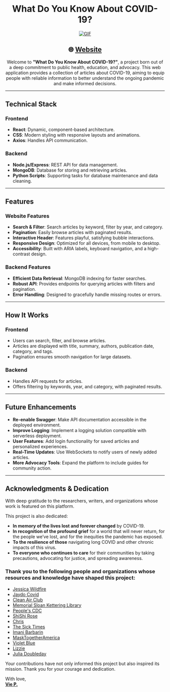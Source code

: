 
<div align="center">
 
  # What Do You Know About COVID-19?

  [![GIF](https://media.giphy.com/media/2Gkj4iNoOpccvKvoJ0/giphy.gif)](https://giphy.com/gifs/2Gkj4iNoOpccvKvoJ0)

  ## 🌐 **[Website](https://www.whatdoyouknowaboutcovid19.com)**

  Welcome to **"What Do You Know About COVID-19?"**, a project born out of a deep commitment to public health, education, and advocacy. This web application provides a collection of articles about COVID-19, aiming to equip people with reliable information to better understand the ongoing pandemic and make informed decisions.

</div>

---

## Technical Stack

### Frontend
- **React**: Dynamic, component-based architecture.
- **CSS**: Modern styling with responsive layouts and animations.
- **Axios**: Handles API communication.

### Backend
- **Node.js/Express**: REST API for data management.
- **MongoDB**: Database for storing and retrieving articles.
- **Python Scripts**: Supporting tasks for database maintenance and data cleaning.
---

## Features

### Website Features
- **Search & Filter**: Search articles by keyword, filter by year, and category.
- **Pagination**: Easily browse articles with paginated results.
- **Interactive Header**: Features playful, satisfying bubble interactions.
- **Responsive Design**: Optimized for all devices, from mobile to desktop.
- **Accessibility**: Built with ARIA labels, keyboard navigation, and a high-contrast design.

### Backend Features
- **Efficient Data Retrieval**: MongoDB indexing for faster searches.
- **Robust API**: Provides endpoints for querying articles with filters and pagination.
- **Error Handling**: Designed to gracefully handle missing routes or errors.

---

## How It Works

### Frontend
- Users can search, filter, and browse articles.
- Articles are displayed with title, summary, authors, publication date, category, and tags.
- Pagination ensures smooth navigation for large datasets.

### Backend
- Handles API requests for articles.
- Offers filtering by keywords, year, and category, with paginated results.


---

## Future Enhancements

- **Re-enable Swagger**: Make API documentation accessible in the deployed environment.
- **Improve Logging**: Implement a logging solution compatible with serverless deployment.
- **User Features**: Add login functionality for saved articles and personalized experiences.
- **Real-Time Updates**: Use WebSockets to notify users of newly added articles.
- **More Advocacy Tools**: Expand the platform to include guides for community action.

---

## Acknowledgments & Dedication

With deep gratitude to the researchers, writers, and organizations whose work is featured on this platform. 

This project is also dedicated:
- **In memory of the lives lost and forever changed** by COVID-19.
- **In recognition of the profound grief** for a world that will never return, for the people we’ve lost, and for the inequities the pandemic has exposed.
- **To the resilience of those** navigating long COVID and other chronic impacts of this virus.
- **To everyone who continues to care** for their communities by taking precautions, advocating for justice, and spreading awareness.


### Thank you to the following people and organizations whose resources and knowledge have shaped this project:

- [Jessica Wildfire](https://www.the-sentinel-intelligence.net/)
- [Jaydo Covid](https://www.instagram.com/JaydoCovid)
- [Clean Air Club](https://cleanairclub.org/home)
- [Memorial Sloan Kettering Library](https://libguides.mskcc.org/CovidImpacts/Home)
- [People's CDC](https://peoplescdc.org/)
- [ShiShi Rose](https://www.instagram.com/shishi.rose/)
- [Chris](https://youhavetoliveyour.life/)
- [The Sick Times](https://www.instagram.com/thesicktimes/)
- [Imani Barbarin](https://www.instagram.com/crutches_and_spice/)
- [MaskTogetherAmerica](https://www.instagram.com/masktogetheramerica/)
- [Violet Blue](https://www.patreon.com/violetblue)
- [Lizzie](https://www.instagram.com/lizzie_traveler_public/)
- [Julia Doubleday](https://www.thegauntlet.news/)

Your contributions have not only informed this project but also inspired its mission. Thank you for your courage and dedication.

With love, 
<br>
**[Vie P.](https://whatdoyouknowaboutlove.com/viep/)**
